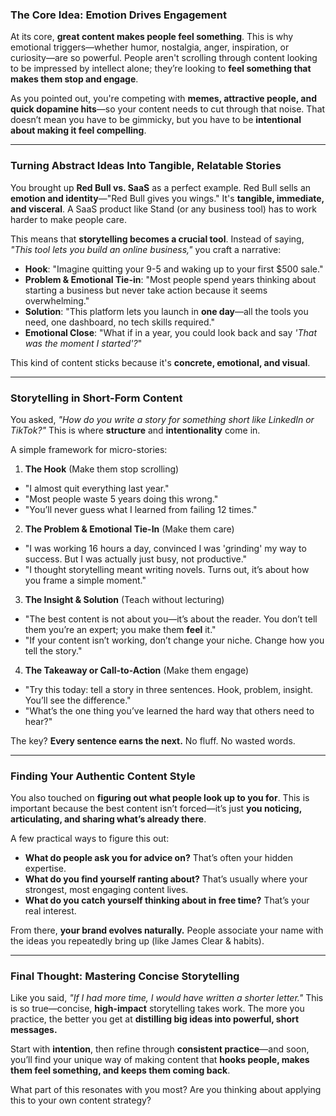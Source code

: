 ### **The Core Idea: Emotion Drives Engagement**
At its core, **great content makes people feel something**. This is why emotional triggers—whether humor, nostalgia, anger, inspiration, or curiosity—are so powerful. People aren't scrolling through content looking to be impressed by intellect alone; they’re looking to **feel something that makes them stop and engage**.

As you pointed out, you're competing with **memes, attractive people, and quick dopamine hits**—so your content needs to cut through that noise. That doesn’t mean you have to be gimmicky, but you have to be **intentional about making it feel compelling**.

---

### **Turning Abstract Ideas Into Tangible, Relatable Stories**
You brought up **Red Bull vs. SaaS** as a perfect example. Red Bull sells an **emotion and identity**—"Red Bull gives you wings." It's **tangible, immediate, and visceral**. A SaaS product like Stand (or any business tool) has to work harder to make people care.

This means that **storytelling becomes a crucial tool**. Instead of saying, *"This tool lets you build an online business,"* you craft a narrative:
- **Hook**: "Imagine quitting your 9-5 and waking up to your first $500 sale."
- **Problem & Emotional Tie-in**: "Most people spend years thinking about starting a business but never take action because it seems overwhelming."
- **Solution**: "This platform lets you launch in **one day**—all the tools you need, one dashboard, no tech skills required."
- **Emotional Close**: "What if in a year, you could look back and say *'That was the moment I started'?*"

This kind of content sticks because it's **concrete, emotional, and visual**.

---

### **Storytelling in Short-Form Content**
You asked, *"How do you write a story for something short like LinkedIn or TikTok?"* This is where **structure** and **intentionality** come in.

A simple framework for micro-stories:
1. **The Hook** (Make them stop scrolling)
  - "I almost quit everything last year."
  - "Most people waste 5 years doing this wrong."
  - "You’ll never guess what I learned from failing 12 times."

2. **The Problem & Emotional Tie-In** (Make them care)
  - "I was working 16 hours a day, convinced I was 'grinding' my way to success. But I was actually just busy, not productive."
  - "I thought storytelling meant writing novels. Turns out, it’s about how you frame a simple moment."

3. **The Insight & Solution** (Teach without lecturing)
  - "The best content is not about you—it’s about the reader. You don’t tell them you’re an expert; you make them **feel** it."
  - "If your content isn’t working, don’t change your niche. Change how you tell the story."

4. **The Takeaway or Call-to-Action** (Make them engage)
  - "Try this today: tell a story in three sentences. Hook, problem, insight. You’ll see the difference."
  - "What’s the one thing you’ve learned the hard way that others need to hear?"

The key? **Every sentence earns the next.** No fluff. No wasted words.

---

### **Finding Your Authentic Content Style**
You also touched on **figuring out what people look up to you for**. This is important because the best content isn’t forced—it’s just **you noticing, articulating, and sharing what’s already there**.

A few practical ways to figure this out:
- **What do people ask you for advice on?** That’s often your hidden expertise.
- **What do you find yourself ranting about?** That’s usually where your strongest, most engaging content lives.
- **What do you catch yourself thinking about in free time?** That’s your real interest.

From there, **your brand evolves naturally.** People associate your name with the ideas you repeatedly bring up (like James Clear & habits).

---

### **Final Thought: Mastering Concise Storytelling**
Like you said, *"If I had more time, I would have written a shorter letter."* This is so true—concise, **high-impact** storytelling takes work. The more you practice, the better you get at **distilling big ideas into powerful, short messages.**

Start with **intention**, then refine through **consistent practice**—and soon, you’ll find your unique way of making content that **hooks people, makes them feel something, and keeps them coming back**.

What part of this resonates with you most? Are you thinking about applying this to your own content strategy?